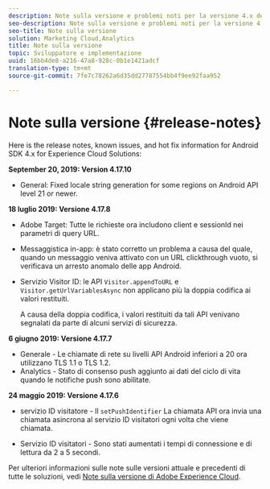 ```yaml
---
description: Note sulla versione e problemi noti per la versione 4.x dell'SDK per Android per le soluzioni Experience Cloud.
seo-description: Note sulla versione e problemi noti per la versione 4.x dell'SDK per Android per le soluzioni Experience Cloud.
seo-title: Note sulla versione
solution: Marketing Cloud,Analytics
title: Note sulla versione
topic: Sviluppatore e implementazione
uuid: 16bb4de8-a216-47a8-928c-0b1e1421adcf
translation-type: tm+mt
source-git-commit: 7fe7c78262a6d35dd27787554bb4f9ee92faa952

---
```



# Note sulla versione {#release-notes}

Here is the release notes, known issues, and hot fix information for Android SDK 4.x for Experience Cloud Solutions:

**September 20, 2019: Version 4.17.10**

* General: Fixed locale string generation for some regions on Android API level 21 or newer.

**18 luglio 2019: Versione 4.17.8**

* Adobe Target: Tutte le richieste ora includono client e sessionId nei parametri di query URL.
* Messaggistica in-app: è stato corretto un problema a causa del quale, quando un messaggio veniva attivato con un URL clickthrough vuoto, si verificava un arresto anomalo delle app Android.
* Servizio Visitor ID: le API `Visitor.appendToURL` e `Visitor.getUrlVariablesAsync` non applicano più la doppia codifica ai valori restituiti.

   A causa della doppia codifica, i valori restituiti da tali API venivano segnalati da parte di alcuni servizi di sicurezza.

**6 giugno 2019: Versione 4.17.7**

* Generale - Le chiamate di rete su livelli API Android inferiori a 20 ora utilizzano TLS 1.1 o TLS 1.2.
* Analytics - Stato di consenso push aggiunto ai dati del ciclo di vita quando le notifiche push sono abilitate.

**24 maggio 2019: Versione 4.17.6**

* servizio ID visitatore - Il
   `setPushIdentifier` La chiamata API ora invia una chiamata asincrona al servizio ID visitatori ogni volta che viene chiamata.

* Servizio ID visitatori - Sono stati aumentati i tempi di connessione e di lettura da 2 a 5 secondi.


Per ulteriori informazioni sulle note sulle versioni attuale e precedenti di tutte le soluzioni, vedi [Note sulla versione di Adobe Experience Cloud](https://marketing.adobe.com/resources/help/en_US/whatsnew/).
